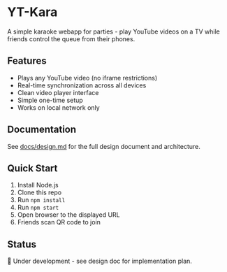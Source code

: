 # YT-Kara

A simple karaoke webapp for parties - play YouTube videos on a TV while friends control the queue from their phones.

## Features

- Plays any YouTube video (no iframe restrictions)
- Real-time synchronization across all devices
- Clean video player interface
- Simple one-time setup
- Works on local network only

## Documentation

See [docs/design.md](docs/design.md) for the full design document and architecture.

## Quick Start

1. Install Node.js
2. Clone this repo
3. Run `npm install`
4. Run `npm start`
5. Open browser to the displayed URL
6. Friends scan QR code to join

## Status

🚧 Under development - see design doc for implementation plan.